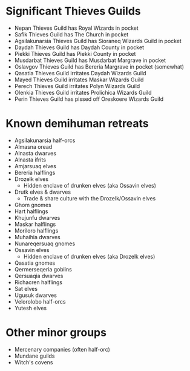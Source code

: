 # Significant Thieves Guilds
- Nepan Thieves Guild has Royal Wizards in pocket
- Safik Thieves Guild has The Church in pocket
- Agsilakunarsia Thieves Guild has Sioraneq Wizards Guild in pocket
- Daydah Thieves Guild has Daydah County in pocket
- Piekki Thieves Guild has Piekki County in pocket
- Musdarbat Thieves Guild has Musdarbat Margrave in pocket
- Oslavgov Thieves Guild has Bereria Margrave in pocket (somewhat)
- Qasatia Thieves Guild irritates Daydah Wizards Guild
- Mayed Thieves Guild irritates Maskar Wizards Guild
- Perech Thieves Guild irritates Polyn Wizards Guild
- Olenkia Thieves Guild irritates Prolichica Wizards Guild
- Perin Thieves Guild has pissed off Oreskoere Wizards Guild

# Known demihuman retreats
- Agsilakunarsia half-orcs
- Almasna oread
- Alnasta dwarves
- Alnasta ifrits
- Amjarsuaq elves
- Bereria halflings
- Drozelk elves
  - Hidden enclave of drunken elves (aka Ossavin elves)
- Drutk elves & dwarves
  - Trade & share culture with the Drozelk/Ossavin elves
- Ghom gnomes
- Hart halflings
- Khujunfu dwarves
- Maskar halflings
- Moriloro halflings
- Muhaihia dwarves
- Nunareqersuaq gnomes
- Ossavin elves
  - Hidden enclave of drunken elves (aka Drozelk elves)
- Qasatia gnomes
- Qermerseqeria goblins
- Qersuaqia dwarves
- Richacren halflings
- Sat elves
- Ugusuk dwarves
- Velorolobo half-orcs
- Yutesh elves

# Other minor groups
- Mercenary companies (often half-orc)
- Mundane guilds
- Witch's covens
